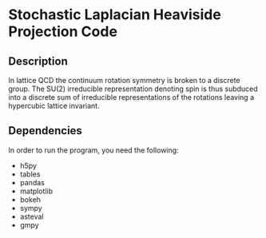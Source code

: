 # Stochastic Laplacian Heaviside Projection Code

## Description

In lattice QCD the continuum rotation symmetry is broken to a discrete group.
The SU(2) irreducible representation denoting spin is thus subduced into a 
discrete sum of irreducible representations of the rotations leaving a 
hypercubic lattice invariant.

## Dependencies

In order to run the program, you need the following:

- h5py
- tables
- pandas
- matplotlib
- bokeh
- sympy
- asteval
- gmpy
